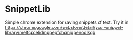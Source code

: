 # SnippetLib
Simple chrome extension for saving snippets of text. Try it in https://chrome.google.com/webstore/detail/your-snippet-library/melfcpcelidmppepfchcmigpenodlkgb
